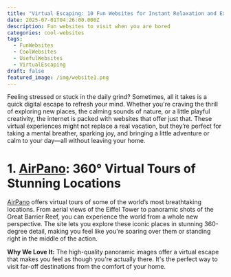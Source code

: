 ```yaml
---
title: "Virtual Escaping: 10 Fun Websites for Instant Relaxation and Exploration"
date: 2025-07-01T04:26:00.000Z
description: Fun websites to visit when you are bored
categories: cool-websites
tags:
  - FunWebsites
  - CoolWebsites
  - UsefulWebsites
  - VirtualEscaping
draft: false
featured_image: /img/website1.png
---
```

Feeling stressed or stuck in the daily grind? Sometimes, all it takes is a quick digital escape to refresh your mind. Whether you're craving the thrill of exploring new places, the calming sounds of nature, or a little playful creativity, the internet is packed with websites that offer just that. These virtual experiences might not replace a real vacation, but they’re perfect for taking a mental breather, sparking joy, and bringing a little adventure or calm to your day—all without leaving your home.

# 1. [AirPano](https://www.airpano.com/): 360° Virtual Tours of Stunning Locations

[AirPano](https://www.airpano.com/) offers virtual tours of some of the world’s most breathtaking locations. From aerial views of the Eiffel Tower to panoramic shots of the Great Barrier Reef, you can experience the world from a whole new perspective. The site lets you explore these iconic places in stunning 360-degree detail, making you feel like you're soaring over them or standing right in the middle of the action.

**Why We Love It:** The high-quality panoramic images offer a virtual escape that makes you feel as though you're actually there. It's the perfect way to visit far-off destinations from the comfort of your home.
